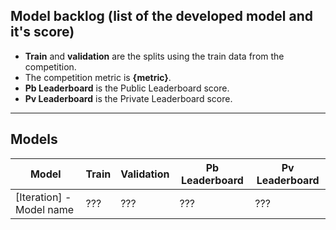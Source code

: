 ## Model backlog (list of the developed model and it's score)
- **Train** and **validation** are the splits using the train data from the competition.
- The competition metric is **{metric}**.
- **Pb Leaderboard** is the Public Leaderboard score.
- **Pv Leaderboard** is the Private Leaderboard score.

---

## Models

|Model|Train|Validation|Pb Leaderboard|Pv Leaderboard|
|-----|-----|----------|--------------|--------------|
|[Iteration] - Model name|???|???|???|???|
